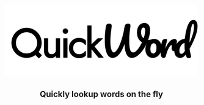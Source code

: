 
</div>
<div align="center">

# ![logo_type](data/logo_type.png?raw=true)

## Quickly lookup words on the fly 

</div>


